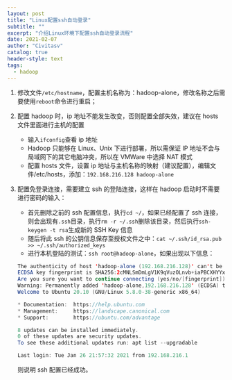 ```yaml
---
layout: post
title: "Linux配置ssh自动登录"
subtitle: ""
excerpt: "介绍Linux环境下配置ssh自动登录流程"
date: 2021-02-07
author: "Civitasv"
catalog: true
header-style: text
tags:
  - hadoop
---
```


1. 修改文件`/etc/hostname`，配置主机名称为：hadoop-alone，修改名称之后需要使用`reboot`命令进行重启；

2. 配置 hadoop 时，ip 地址不能发生改变，否则配置全部失效，建议在 hosts 文件里面进行主机的配置

   - 输入`ifconfig`查看 ip 地址
   - Hadoop 只能够在 Linux、Unix 下进行部署，所以需保证 IP 地址不会与局域网下的其它电脑冲突，所以在 VMWare 中选择 NAT 模式
   - 配置 hosts 文件，设置 ip 地址与主机名称的映射（建议配置），编辑文件/etc/hosts，添加：`192.168.216.128 hadoop-alone`

3. 配置免登录连接，需要建立 ssh 的登陆连接，这样在 hadoop 启动时不需要进行密码的输入：

   - 首先删除之前的 ssh 配置信息，执行`cd ~/`，如果已经配置了 ssh 连接，则会出现有`.ssh`目录，执行`rm -r ~/.ssh`删除该目录，然后执行`ssh-keygen -t rsa`生成新的 SSH Key 信息
   - 随后将此 ssh 的公钥信息保存至授权文件之中：`cat ~/.ssh/id_rsa.pub >> ~/.ssh/authorized_keys`
   - 进行本机登陆的测试：`ssh root@hadoop-alone`，如果出现以下信息：

   ```java
   The authenticity of host 'hadoop-alone (192.168.216.128)' can't be established.
   ECDSA key fingerprint is SHA256:2cMNLSmDmLgV1K9qVuzOLnvb+iaPBCXHYYxmQz76IqM.
   Are you sure you want to continue connecting (yes/no/[fingerprint])? yes
   Warning: Permanently added 'hadoop-alone,192.168.216.128' (ECDSA) to the list of known hosts.
   Welcome to Ubuntu 20.10 (GNU/Linux 5.8.0-38-generic x86_64)

   * Documentation:  https://help.ubuntu.com
   * Management:     https://landscape.canonical.com
   * Support:        https://ubuntu.com/advantage

   8 updates can be installed immediately.
   0 of these updates are security updates.
   To see these additional updates run: apt list --upgradable

   Last login: Tue Jan 26 21:57:32 2021 from 192.168.216.1

   ```

   则说明 ssh 配置已经成功。
